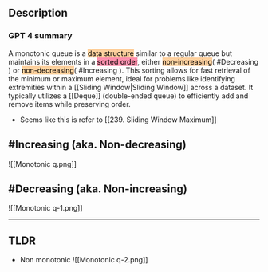 ## Description
### GPT 4 summary
A monotonic queue is a <mark style="background: #FFB86CA6;">data structure</mark> similar to a regular queue but maintains its elements in a <mark style="background: #FF5582A6;">sorted order</mark>, either <mark style="background: #FFB86CA6;">non-increasing</mark>( #Decreasing ) or <mark style="background: #FFB86CA6;">non-decreasing</mark>( #Increasing ). This sorting allows for fast retrieval of the minimum or maximum element, ideal for problems like identifying extremities within a [[Sliding Window|Sliding Window]] across a dataset. It typically utilizes a [[Deque]] (double-ended queue) to efficiently add and remove items while preserving order.
- Seems like this is refer to [[239. Sliding Window Maximum]]


## #Increasing (aka. Non-decreasing)

![[Monotonic q.png]]
## #Decreasing (aka. Non-increasing)

![[Monotonic q-1.png]]


---
## TLDR
- Non monotonic
![[Monotonic q-2.png]]


